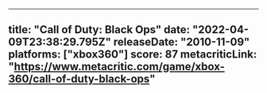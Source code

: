 
---
title: "Call of Duty: Black Ops"
date: "2022-04-09T23:38:29.795Z"
releaseDate: "2010-11-09"
platforms: ["xbox360"]
score: 87
metacriticLink: "https://www.metacritic.com/game/xbox-360/call-of-duty-black-ops"
---
